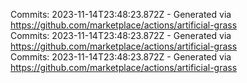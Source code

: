 Commits: 2023-11-14T23:48:23.872Z - Generated via https://github.com/marketplace/actions/artificial-grass
<br>
Commits: 2023-11-14T23:48:23.872Z - Generated via https://github.com/marketplace/actions/artificial-grass
<br>
Commits: 2023-11-14T23:48:23.872Z - Generated via https://github.com/marketplace/actions/artificial-grass
<br>

